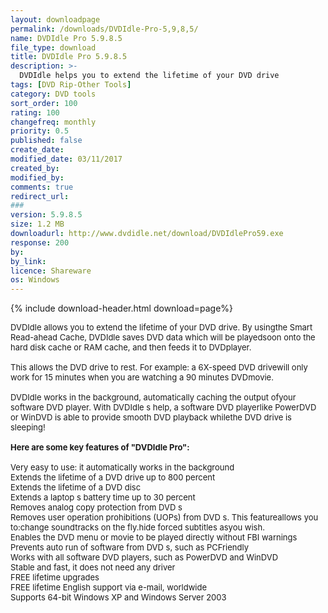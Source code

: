 ```yaml
---
layout: downloadpage
permalink: /downloads/DVDIdle-Pro-5,9,8,5/
name: DVDIdle Pro 5.9.8.5
file_type: download
title: DVDIdle Pro 5.9.8.5
description: >-
  DVDIdle helps you to extend the lifetime of your DVD drive
tags: [DVD Rip-Other Tools]
category: DVD tools
sort_order: 100
rating: 100
changefreq: monthly
priority: 0.5
published: false
create_date:
modified_date: 03/11/2017
created_by:
modified_by:
comments: true
redirect_url:
###
version: 5.9.8.5
size: 1.2 MB
downloadurl: http://www.dvdidle.net/download/DVDIdlePro59.exe
response: 200
by:
by_link:
licence: Shareware
os: Windows
---
```


{% include download-header.html download=page%}

<p style="fix-download-text !important">
<p><font size="2">DVDIdle allows you to extend the lifetime of your DVD drive. By usingthe Smart Read-ahead Cache, DVDIdle saves DVD data which will be playedsoon onto the hard disk cache or RAM cache, and then feeds it to DVDplayer. <br />
<br />
This allows the DVD drive to rest. For example: a 6X-speed DVD drivewill only work for 15 minutes when you are watching a 90 minutes DVDmovie.<br />
<br />
DVDIdle works in the background, automatically caching the output ofyour software DVD player. With DVDIdle s help, a software DVD playerlike PowerDVD or WinDVD is able to provide smooth DVD playback whilethe DVD drive is sleeping!<br />
<br />
<span><strong>Here are some key features of "DVDIdle Pro":</strong></span><br />
<br />
Very easy to use: it automatically works in the background <br />
Extends the lifetime of a DVD drive up to 800 percent <br />
Extends the lifetime of a DVD disc <br />
Extends a laptop s battery time up to 30 percent <br />
Removes analog copy protection from DVD s <br />
Removes user operation prohibitions (UOPs) from DVD s. This featureallows you to:change soundtracks on the fly.hide forced subtitles asyou wish. <br />
Enables the DVD menu or movie to be played directly without FBI warnings <br />
Prevents auto run of software from DVD s, such as PCFriendly <br />
Works with all software DVD players, such as PowerDVD and WinDVD <br />
Stable and fast, it does not need any driver <br />
FREE lifetime upgrades <br />
FREE lifetime English support via e-mail, worldwide <br />
Supports 64-bit Windows XP and Windows Server 2003<br />
<!-- google_ad_section_end --></font></p>
<div class="celltext_big"><br />
<br />
<font size="2"><br />
<br />
</font></div></p>

